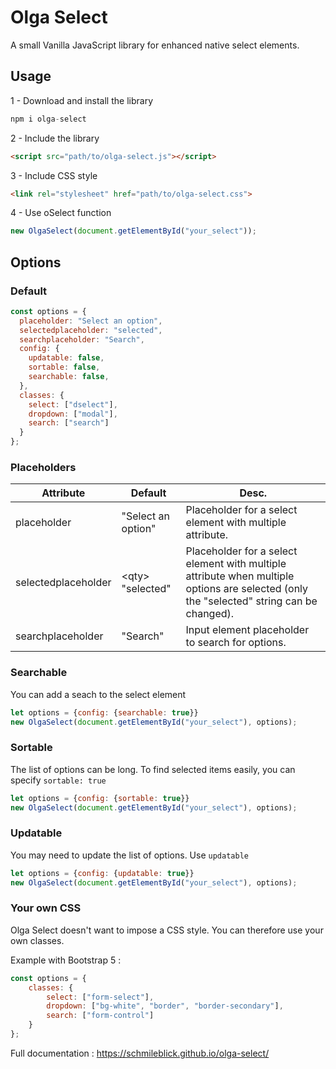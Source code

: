 # Olga Select

A small Vanilla JavaScript library for enhanced native select elements.

## Usage

1 - Download and install the library

```js
npm i olga-select
```

2 - Include the library

```html
<script src="path/to/olga-select.js"></script>
```

3 - Include CSS style

```html
<link rel="stylesheet" href="path/to/olga-select.css">
```

4 - Use oSelect function

```js
new OlgaSelect(document.getElementById("your_select"));
```

## Options

### Default

```js
const options = {
  placeholder: "Select an option",
  selectedplaceholder: "selected",
  searchplaceholder: "Search",
  config: {
    updatable: false,
    sortable: false,
    searchable: false,
  },
  classes: {
    select: ["dselect"],
    dropdown: ["modal"],
    search: ["search"]
  }
};
```

### Placeholders

| Attribute           | Default                | Desc.                                                                                                                                    |
|---------------------|------------------------|------------------------------------------------------------------------------------------------------------------------------------------|
| placeholder         | "Select an option"     | Placeholder for a select element with multiple attribute.                                                                                |
| selectedplaceholder | &lt;qty&gt; "selected" | Placeholder for a select element with multiple attribute when multiple options are selected (only the "selected" string can be changed). |
| searchplaceholder   | "Search"               | Input element placeholder to search for options.                                                                                         |

### Searchable

You can add a seach to the select element

```js
let options = {config: {searchable: true}}
new OlgaSelect(document.getElementById("your_select"), options);
```

### Sortable

The list of options can be long. To find selected items easily, you can specify `sortable: true`

```js
let options = {config: {sortable: true}}
new OlgaSelect(document.getElementById("your_select"), options);
```

### Updatable

You may need to update the list of options. Use `updatable`

```js
let options = {config: {updatable: true}}
new OlgaSelect(document.getElementById("your_select"), options);
```

### Your own CSS

Olga Select doesn't want to impose a CSS style. You can therefore use your own classes.

Example with Bootstrap 5 :

```js
const options = {
    classes: {
        select: ["form-select"],
        dropdown: ["bg-white", "border", "border-secondary"],
        search: ["form-control"]
    }
};
```

Full documentation : https://schmileblick.github.io/olga-select/